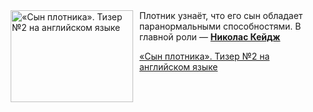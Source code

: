 <!--2025-09-26 22:51:05-->
<div class="yb">
  <div class="rss kino_kino"><a href="https://www.kino-teatr.ru/video/53814/" title="«Сын плотника». Тизер №2 на английском языке"><img src="https://www.kino-teatr.ru/video/4/1/53814/poster.jpg" width="196" height="147" align="left" hspace="5" style="margin: 0px 10px 0px 5px" alt="«Сын плотника». Тизер №2 на английском языке"/></a>Плотник узнаёт, что его сын обладает паранормальными способностями. В главной роли — <a href=https://www.kino-teatr.ru/kino/acter/m/hollywood/49010/bio/ target=_blank><strong>Николас Кейдж</strong></a> <p class="titl"><a href="https://www.kino-teatr.ru/video/53814/">«Сын плотника». Тизер №2 на английском языке</a></p></div>
</div>
